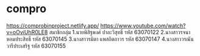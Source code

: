 # compro
https://comprobinproject.netlify.app/
https://www.youtube.com/watch?v=oOviUhR0LE8
สมาชิกกลุ่ม
1.นายพิสิฐพงศ์ ปาละวิสุทธิ์ รหัส 63070122
2.นางสาวรจนา หอมประสิทธิ์ รหัส 63070145
3.นางสาวรมิตา แพสถิตถาวร รหัส 63070147
4.นางสาววรณัน วารีประเสริฐ รหัส 63070155
